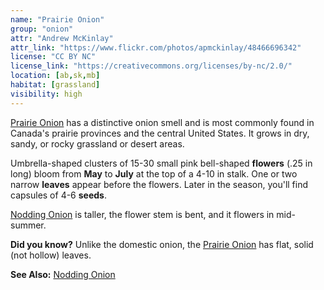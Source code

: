 ```yaml
---
name: "Prairie Onion"
group: "onion"
attr: "Andrew McKinlay"
attr_link: "https://www.flickr.com/photos/apmckinlay/48466696342"
license: "CC BY NC"
license_link: "https://creativecommons.org/licenses/by-nc/2.0/"
location: [ab,sk,mb]
habitat: [grassland]
visibility: high
---
```

[Prairie Onion](/plants/praonion/) has a distinctive onion smell and  is most commonly found in Canada's prairie provinces and the central United States. It grows in dry, sandy, or rocky grassland or desert areas.

Umbrella-shaped clusters of 15-30 small pink bell-shaped **flowers** (.25 in long) bloom from **May** to **July** at the top of a 4-10 in stalk. One or two narrow **leaves** appear before the flowers. Later in the season, you'll find capsules of 4-6 **seeds**.

[Nodding Onion](/plants/nodonion/) is taller, the flower stem is bent, and it flowers in mid-summer.

**Did you know?** Unlike the domestic onion, the [Prairie Onion](/plants/praonion/) has flat, solid (not hollow) leaves.

<!-- generated, do not edit -->
**See Also:**
[Nodding Onion](/plants/nodonion/)
